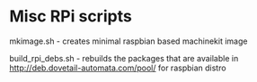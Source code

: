 Misc RPi scripts
===========
mkimage.sh - creates minimal raspbian based machinekit image

build_rpi_debs.sh - rebuilds the packages that are available in http://deb.dovetail-automata.com/pool/ for raspbian distro
